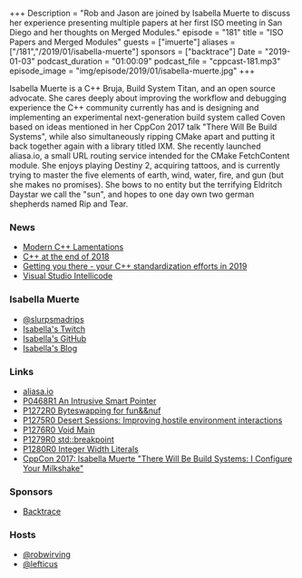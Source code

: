 +++
Description = "Rob and Jason are joined by Isabella Muerte to discuss her experience presenting multiple papers at her first ISO meeting in San Diego and her thoughts on Merged Modules."
episode = "181"
title = "ISO Papers and Merged Modules"
guests = ["imuerte"]
aliases = ["/181","/2019/01/isabella-muerte"]
sponsors = ["backtrace"]
Date = "2019-01-03"
podcast_duration = "01:00:09"
podcast_file = "cppcast-181.mp3"
episode_image = "img/episode/2019/01/isabella-muerte.jpg"
+++

Isabella Muerte is a C++ Bruja, Build System Titan, and an open source advocate. She cares deeply about improving the workflow and debugging experience the C++ community currently has and is designing and implementing an experimental next-generation build system called Coven based on ideas mentioned in her CppCon 2017 talk "There Will Be Build Systems", while also simultaneously ripping CMake apart and putting it back together again with a library titled IXM. She recently launched aliasa.io, a small URL routing service intended for the CMake FetchContent module. She enjoys playing Destiny 2, acquiring tattoos, and is currently trying to master the five elements of earth, wind, water, fire, and gun (but she makes no promises). She bows to no entity but the terrifying Eldritch Daystar we call the "sun", and hopes to one day own two german shepherds named Rip and Tear.

### News ###

 - [Modern C++ Lamentations](http://aras-p.info/blog/2018/12/28/Modern-C-Lamentations/)
 - [C++ at the end of 2018](https://www.bfilipek.com/2018/12/c-at-end-of-2018.html)
 - [Getting you there - your C++ standardization efforts in 2019](https://thephd.github.io/getting-there-standardization-in-2019)
 - [Visual Studio Intellicode](https://blogs.msdn.microsoft.com/visualstudio/2018/12/05/visual-studio-intellicode-supports-more-languages-and-learns-from-your-code/)

### Isabella Muerte ###

 - [@slurpsmadrips](https://twitter.com/slurpsmadrips)
 - [Isabella's Twitch](https://www.twitch.tv/slurpsmadrips)
 - [Isabella's GitHub](https://github.com/slurps-mad-rips)
 - [Isabella's Blog](https://izzys.casa/)

### Links ###

 - [aliasa.io](https://aliasa.io/)
 - [P0468R1 An Intrusive Smart Pointer](http://www.open-std.org/jtc1/sc22/wg21/docs/papers/2018/p0468r1.html)
 - [P1272R0 Byteswapping for fun&&nuf](http://www.open-std.org/jtc1/sc22/wg21/docs/papers/2018/p1272r0.html)
 - [P1275R0 Desert Sessions: Improving hostile environment interactions](http://www.open-std.org/jtc1/sc22/wg21/docs/papers/2018/p1275r0.html)
 - [P1276R0 Void Main](http://www.open-std.org/jtc1/sc22/wg21/docs/papers/2018/p1276r0.html)
 - [P1279R0 std::breakpoint](http://www.open-std.org/jtc1/sc22/wg21/docs/papers/2018/p1279r0.html)
 - [P1280R0 Integer Width Literals](http://www.open-std.org/jtc1/sc22/wg21/docs/papers/2018/p1280r0.html)
 - [CppCon 2017: Isabella Muerte "There Will Be Build Systems: I Configure Your Milkshake"](https://www.youtube.com/watch?v=7THzO-D0ta4)

### Sponsors ###

- [Backtrace](https://backtrace.io/?utm_source=CppCast&utm_medium=CppCast)

### Hosts ###

- [@robwirving](https://twitter.com/robwirving)
- [@lefticus](https://twitter.com/lefticus)

